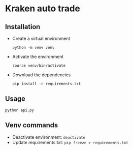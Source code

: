 # Kraken auto trade

## Installation

- Create a virtual environment
  ```
  python -m venv venv
  ```

- Activate the environment
  ```
  source venv/bin/activate
  ```

- Download the dependencies
  ```
  pip install -r requirements.txt
  ```
  
## Usage

```
python api.py
```

## Venv commands

- Deactivate environment: `deactivate`
- Update requirements.txt: `pip freeze > requirements.txt` 
